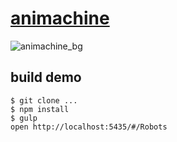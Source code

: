 # [animachine](https://animachine.github.io/site/)

![animachine_bg](https://user-images.githubusercontent.com/2298371/132839848-3e408894-b44f-4836-a4a2-54b971bac61c.gif)

## build demo
```
$ git clone ...
$ npm install
$ gulp
open http://localhost:5435/#/Robots
```
